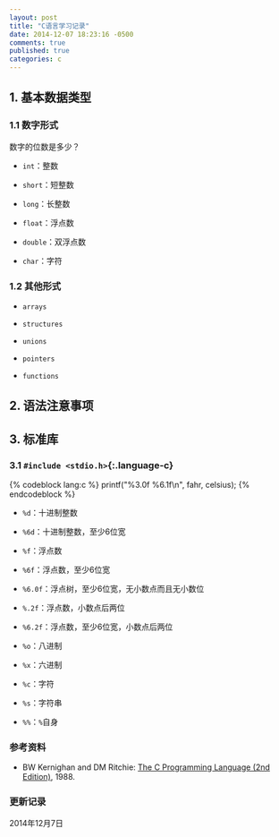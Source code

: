 ```yaml
---
layout: post
title: "C语言学习记录"
date: 2014-12-07 18:23:16 -0500
comments: true
published: true
categories: c
---
```


## 1. 基本数据类型 ##

### 1.1 数字形式 ###

数字的位数是多少？

* `int`：整数

* `short`：短整数

* `long`：长整数

* `float`：浮点数

* `double`：双浮点数

* `char`：字符

<!--more-->

### 1.2 其他形式 ###

* `arrays`

* `structures`

* `unions`

* `pointers`

* `functions`


## 2. 语法注意事项 ##

## 3. 标准库 ##

### 3.1 `#include <stdio.h>`{:.language-c} ###

{% codeblock lang:c %}
printf("%3.0f %6.1f\n", fahr, celsius);
{% endcodeblock %}

* `%d`：十进制整数

* `%6d`：十进制整数，至少6位宽

* `%f`：浮点数

* `%6f`：浮点数，至少6位宽

* `%6.0f`：浮点树，至少6位宽，无小数点而且无小数位

* `%.2f`：浮点数，小数点后两位

* `%6.2f`：浮点数，至少6位宽，小数点后两位

* `%o`：八进制

* `%x`：六进制

* `%c`：字符

* `%s`：字符串

* `%%`：`%`自身


### 参考资料 ###

* BW Kernighan and DM Ritchie: [The C Programming Language (2nd Edition)](http://www.amazon.com/The-Programming-Language-2nd-Edition/dp/0131103628), 1988.

### 更新记录 ###

2014年12月7日
